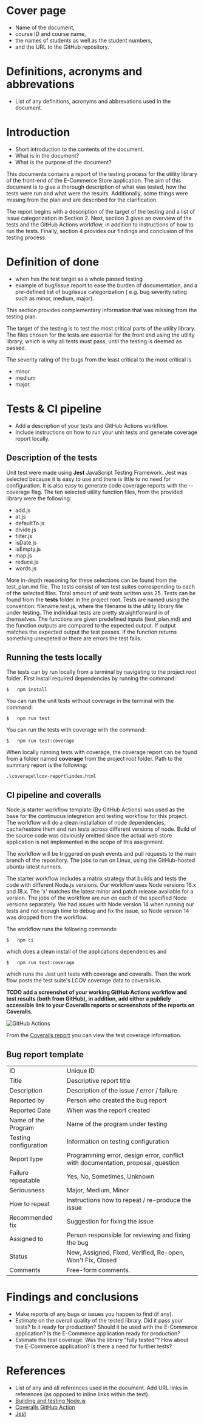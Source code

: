 # Cover page

- Name of the document,
- course ID and course name,
- the names of students as well as the student numbers,
- and the URL to the GitHub repository.

# Definitions, acronyms and abbrevations

- List of any definitions, acronyms and abbrevations used in the document.

# Introduction

- Short introduction to the contents of the document.
- What is in the document?
- What is the purpose of the document?

This documents contains a report of the testing process for the utility library of the front-end of the E-Commerce
Store application. The aim of this document is to give a thorough description of what was tested, how the tests were
run and what were the results. Additionally, some things were missing from the plan and are described for the
clarification.

The report begins with a description of the target of the testing and a list of issue categorization in Section 2.
Next, section 3 gives an overview of the tests and the GitHub Actions workflow, in addition to instructions of how
to run the tests. Finally, section 4 provides our findings and conclusion of the testing process.

# Definition of done

- when has the test target as a whole passed testing
- example of bug/issue report to ease the burden of documentation, and a pre-defined list of bug/issue categorization (
  e.g. bug severity rating such as minor, medium, major).

This section provides complementary information that was missing from the testing plan.

The target of the testing is to test the most critical parts of the utility library. The files chosen for the tests are
essential for the front end using the utility library, which is why all tests must pass, until the testing is deemed as
passed.

The severity rating of the bugs from the least critical to the most critical is 

- minor
- medium
- major.

# Tests & CI pipeline

- Add a description of your tests and GitHub Actions workflow.
- Include instructions on how to run your unit tests and generate coverage report locally.



## Description of the tests

Unit test were made using **Jest** JavaScript Testing Framework. Jest was selected because it is easy to use and there is little to no need for configuration. It is also easy to generate code coverage reports with the --coverage flag. The ten selected utility function files, from the provided library were the following:

- add.js
- at.js
- defaultTo.js
- divide.js
- filter.js
- isDate.js
- isEmpty.js
- map.js
- reduce.js
- words.js

More in-depth reasoning for these selections can be found from the test_plan.md file. The tests consist of ten test suites corresponding to each of the selected files. Total amount of unit tests written was 25. Tests can be found from the **tests** folder in the project root. Tests are named using the convention: filename.test.js, where the filename is the utility library file under testing. The individual tests are pretty straightforward in of themselves. The functions are given predefined inputs (test_plan.md) and the function outputs are compared to the expected output. If output matches the expected output the test passes. If the function returns something unexpeted or there are errors the test fails.

## Running the tests locally

The tests can by run locally from a terminal by navigating to the project root folder. First install required dependencies by running the command: 

```
$   npm install
```
You can run the unit tests without coverage in the terminal with the command:

```
$   npm run test
```
You can run the tests with coverage with the command:

```
$   npm run test:coverage
```
When locally running tests with coverage, the coverage report can be found from a folder named **coverage** from the project root folder. Path to the summary report is the following:
```
.\coverage\lcov-report\index.html
```


## CI pipeline and coveralls

Node.js starter workflow template (By GitHub Actions) was used as the base for the continuous integretion and testing workflow for this project. The workflow will do a clean installation of node dependencies, cache/restore them and run tests across different versions of node. Build of the source code was obviously omitted since the actual web store application is not implemented in the scope of this assignment.

The workflow will be triggered on push events and pull requests to the main branch of the repository. The jobs to run on Linux, using the GitHub-hosted ubuntu-latest runners.

The starter workflow includes a matrix strategy that builds and tests the code with different Node.js versions. Our workflow uses Node versions 16.x and 18.x. The 'x' matches the latest minor and patch release available for a version. The jobs of the workflow are run on each of the specified Node versions separately. We had issues with Node version 14 when running our tests and not enough time to debug and fix the issue, so Node version 14 was dropped from the workflow.

The workflow runs the following commands:

```
$   npm ci
```
which does a clean install of the applications dependencies and

```
$   npm run test:coverage
```

which runs the Jest unit tests with coverage and coveralls. Then the work flow posts the test suite's LCOV coverage data to coveralls.io.

**TODO add a screenshot of your working GitHub Actions workflow and test results (both from GitHub), in addition, add either a publicly accessible link to your Coveralls reports or screenshots of the reports on Coveralls.**

![GitHub Actions](github_actions.png)

From the [Coveralls report](https://coveralls.io/github/petrikreus/comp-se-200-assignment?branch=main) you can view the test coverage information.


## Bug report template

|                        |                                                                                  |
|------------------------|----------------------------------------------------------------------------------|
| ID                     | Unique ID                                                                        |
| Title                  | Descriptive report title                                                         |
| Description            | Description of the issue / error / failure                                       |
| Reported by            | Person who created the bug report                                                |
| Reported Date          | When was the report created                                                      |
| Name of the Program    | Name of the program under testing                                                |
| Testing configuration  | Information on testing configuration                                             |
| Report type            | Programming error, design error, conflict with documentation, proposal, question |
| Failure repeatable     | Yes, No, Sometimes, Unknown                                                      |
| Seriousness            | Major, Medium, Minor                                                             |
| How to repeat          | Instructions how to repeat / re-produce the issue                                |
| Recommended fix        | Suggestion for fixing the issue                                                  |
| Assigned to            | Person responsible for reviewing and fixing the bug                              |
| Status                 | New, Assigned, Fixed, Verified, Re-open, Won't Fix, Closed                       |
| Comments               | Free-form comments.                                                              |


# Findings and conclusions

- Make reports of any bugs or issues you happen to find (if any).
- Estimate on the overall quality of the tested library. Did it pass your tests? Is it ready for production? Should
  it be used with the E-Commerce application? Is the E-Commerce application ready for production?
- Estimate the test coverage. Was the library "fully tested"? How about the E-Commerce application? Is there a need
  for further tests?



# References

- List of any and all references used in the document. Add URL links in references (as opposed to inline links within
  the text).
- [Building and testing Node.js](https://docs.github.com/en/actions/automating-builds-and-tests/building-and-testing-nodejs)
- [Coveralls GitHub Action](https://github.com/marketplace/actions/coveralls-github-action)
- [Jest](https://jestjs.io/docs/getting-started)

